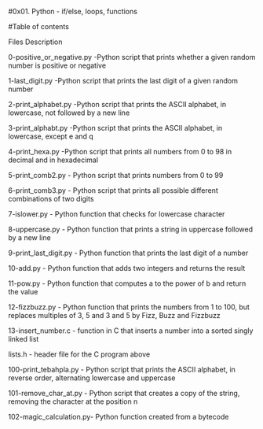 #0x01. Python - if/else, loops, functions

#Table of contents

Files Description

0-positive_or_negative.py	-Python script that prints whether a given random number is positive or negative

1-last_digit.py			-Python script that prints the last digit of a given random number

2-print_alphabet.py		-Python script that prints the ASCII alphabet, in lowercase, not followed by a new line

3-print_alphabt.py		-Python script that prints the ASCII alphabet, in lowercase, except e and q

4-print_hexa.py			-Python script that prints all numbers from 0 to 98 in decimal and in hexadecimal

5-print_comb2.py	-	Python script that prints numbers from 0 to 99

6-print_comb3.py	-	Python script that prints all possible different combinations of two digits

7-islower.py		-	Python function that checks for lowercase character

8-uppercase.py		-	Python function that prints a string in uppercase followed by a new line

9-print_last_digit.py	-	Python function that prints the last digit of a number

10-add.py		-	Python function that adds two integers and returns the result

11-pow.py		-	Python function that computes a to the power of b and return the value

12-fizzbuzz.py		-	Python function that prints the numbers from 1 to 100, but replaces multiples of 3, 5 and 3 and 5 by Fizz, Buzz and Fizzbuzz


13-insert_number.c	-	function in C that inserts a number into a sorted singly linked list

lists.h		-		header file for the C program above

100-print_tebahpla.py	-	Python script that prints the ASCII alphabet, in reverse order, alternating lowercase and uppercase

101-remove_char_at.py	-	Python script that creates a copy of the string, removing the character at the position n

102-magic_calculation.py-	Python function created from a bytecode
